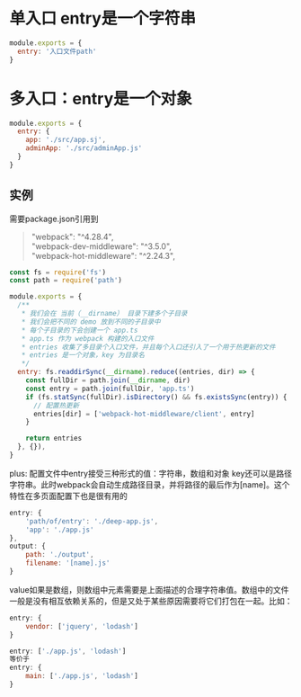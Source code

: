 # 单入口 entry是一个字符串
```js
module.exports = {
  entry: '入口文件path'
}
```

# 多入口：entry是一个对象
```js
module.exports = {
  entry: {
    app: './src/app.sj',
    adminApp: './src/adminApp.js'
  }
}
```
## 实例
需要package.json引用到
> "webpack": "^4.28.4",  
  "webpack-dev-middleware": "^3.5.0",  
  "webpack-hot-middleware": "^2.24.3",
```js
const fs = require('fs')
const path = require('path')

module.exports = {
  /**
   * 我们会在 当前（__dirname） 目录下建多个子目录
   * 我们会把不同的 demo 放到不同的子目录中
   * 每个子目录的下会创建一个 app.ts
   * app.ts 作为 webpack 构建的入口文件
   * entries 收集了多目录个入口文件，并且每个入口还引入了一个用于热更新的文件
   * entries 是一个对象，key 为目录名
   */
  entry: fs.readdirSync(__dirname).reduce((entries, dir) => {
    const fullDir = path.join(__dirname, dir)
    const entry = path.join(fullDir, 'app.ts')
    if (fs.statSync(fullDir).isDirectory() && fs.existsSync(entry)) {
      // 配置热更新
      entries[dir] = ['webpack-hot-middleware/client', entry]
    }

    return entries
  }, {}),
}
```

plus:
配置文件中entry接受三种形式的值：字符串，数组和对象
key还可以是路径字符串。此时webpack会自动生成路径目录，并将路径的最后作为[name]。这个特性在多页面配置下也是很有用的
```js
entry: {
    'path/of/entry': './deep-app.js',
    'app': './app.js'
},
output: {
    path: './output',
    filename: '[name].js'
}
```

value如果是数组，则数组中元素需要是上面描述的合理字符串值。数组中的文件一般是没有相互依赖关系的，但是又处于某些原因需要将它们打包在一起。比如：
```js
entry: {
    vendor: ['jquery', 'lodash']
}
```

```js
entry: ['./app.js', 'lodash']
等价于
entry: {
    main: ['./app.js', 'lodash']
}
```